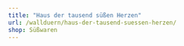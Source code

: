 ```yaml
---
title: "Haus der tausend süßen Herzen"
url: /wallduern/haus-der-tausend-suessen-herzen/
shop: Süßwaren
---
```

